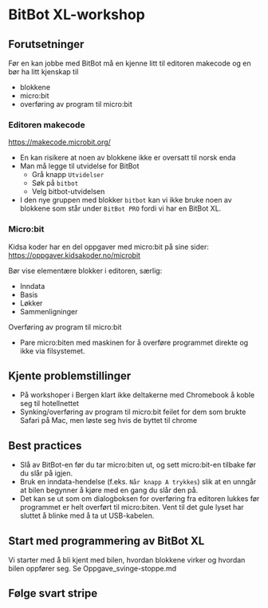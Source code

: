 # BitBot XL-workshop

## Forutsetninger
Før en kan jobbe med BitBot må en kjenne litt til editoren makecode og en bør ha litt kjenskap til 
- blokkene
- micro:bit
- overføring av program til micro:bit

### Editoren makecode

https://makecode.microbit.org/

* En kan risikere at noen av blokkene ikke er oversatt til norsk enda
* Man må legge til utvidelse for BitBot
  - Grå knapp `Utvidelser`
  - Søk på `bitbot`
  - Velg bitbot-utvidelsen
* I den nye gruppen med blokker `bitbot` kan vi ikke bruke noen av blokkene som står under `BitBot PRO` fordi vi har en BitBot XL.

### Micro:bit
Kidsa koder har en del oppgaver med micro:bit på sine sider: https://oppgaver.kidsakoder.no/microbit

Bør vise elementære blokker i editoren, særlig:
* Inndata
* Basis
* Løkker
* Sammenligninger

Overføring av program til micro:bit
* Pare micro:biten med maskinen for å overføre programmet direkte og ikke via filsystemet.


## Kjente problemstillinger
* På workshoper i Bergen klart ikke deltakerne med Chromebook å koble seg til hotellnettet
* Synking/overføring av program til micro:bit feilet for dem som brukte Safari på Mac, men løste seg hvis de byttet til chrome

## Best practices
* Slå av BitBot-en før du tar micro:biten ut, og sett micro:bit-en tilbake før du slår på igjen.
* Bruk en inndata-hendelse (f.eks. `Når knapp A trykkes`) slik at en unngår at bilen begynner å kjøre med en gang du slår den på.
* Det kan se ut som om dialogboksen for overføring fra editoren lukkes før programmet er helt overført til micro:biten. Vent til det gule lyset har sluttet å blinke med å ta ut USB-kabelen.

## Start med programmering av BitBot XL

Vi starter med å bli kjent med bilen, hvordan blokkene virker og hvordan bilen oppfører seg.
Se Oppgave_svinge-stoppe.md

## Følge svart stripe

